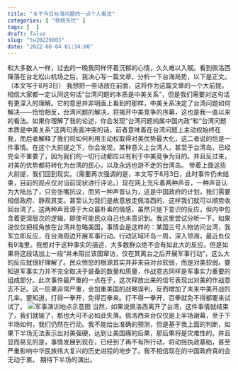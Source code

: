 ```yaml
---
title: "关于今日台湾问题的一点个人看法"
categories: [ "核桃专栏" ]
tags: [  ]
draft: false
slug: "tw20220803"
date: "2022-08-04 01:34:00"
---
```


和大多数人一样，过去的一晚我同样怀着沉郁的心情，久久难以入眠。看到佩洛西降落在台北松山机场之后，我决心写一篇文章，分析一下台海局势，以下是正文。（本文写于8月3日）
我想把一些话放在前面，这将作为这篇文章的一个大前提。相信大家都一定认同这句话“台湾问题的本质是中美关系”，但是我们需要对这句话有更深入的理解。它的意思并非明面上看到的那样，中美关系决定了台湾问题如何解决——恰恰相反，台湾问题的解决，将揭开中美竞争的序幕，这也是我一直以来的看法。如果你理解了我的论述，你会发现“台湾问题纯属中国内政”和“台湾问题本质是中美关系”这两句表面冲突的话，前者意味着在台湾问题上主动权始终在我，而后者解释了我们将如何利用主动权取得对美优势最大化，这二者说的恰是一件事情。在这个大前提之下，你会发现，某种意义上台湾人，甚至于台湾岛，已经完全不重要了，因为我们的一切行动都应以有利于中美竞争为目的。并且反过来，对美的优势都将转化为台湾的民心，以及永远也游不走的台湾岛。
带着上面这些大前提，我们回到现实。（需要再次强调的是，本文写于8月3日，此时事件仍未结束，目前的观点仅对当前现状进行评论。）现在网上充斥着两种声音，一种声音认为大陆怂了，只会张嘴抗议，而另一种声音认为，这是中国政府的计划，我们需要相信政府、静观其变。甚至认为我们是故意放走佩洛西的，这样我们就可以顺势收回台湾了。这两种声音源于大众最朴素的情感，虽然只是下意识的反应，但内中包含着更深层次的逻辑，即使可能民众自己也未意识到。我这里尝试分析一下。如果说仅仅把视角放在台湾并忽略美国，事情会是这样的：某国三号人物访问台湾，我军立即反应，在台海周边开展军事行动。行动区域环岛一周，深入领海，最近处仅有9海里。我想对于这种事实的描述，大多数群众绝不会有如此大的反应。但是如果将这段话加上一段“并未阻拦该国窜访，仅在其离台之后开展军事行动”，这么大的反应就很好理解了。民众愤怒的根源其实并非来自对台软弱，而是对美软弱。要知道军事实力并不完全取决于装备的数量和质量，作战意志同样是军事实力重要的组成部分。此次事件最严重的一点在于，这次释放出来的信号表现出对美的作战意志不足。这一后果非常严重，会加重美国的战略误判，反而增加了未来中美开战的几率。要知道，打得一拳开，免得百拳来。打不得一拳开，百拳就免不得都要来试试了。
![军事演训地点示意图][1]
当然，如果说佩洛西离开了台湾，这件事情就结束了，我们就输了，那也大可不必如此失落。佩洛西来台仅仅是上半场谢幕，至于下半场如何，我们仍然在行动。我不能给出准确的预测，但是基于我上面的判断，如果下半场无法表示出对美强硬，达到让美国痛的后果，那后果将是灾难性的。并且显而易见的是，事情发展到现在，已经到了再不有所行动，将动摇执政基础，甚至严重影响中华民族伟大复兴的历史进程的地步了。我不相信现在的中国政府真的会无动于衷。
期待下半场的演出。

[1]: https://img-tama-guru.oss-cn-hongkong.aliyuncs.com/2022/10/15/634a5c1768575.png
